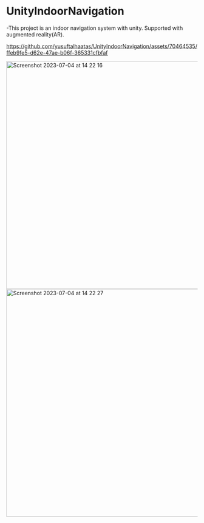 # UnityIndoorNavigation
-This project is an indoor navigation system with unity. Supported with augmented reality(AR).


https://github.com/yusuftalhaatas/UnityIndoorNavigation/assets/70464535/ffeb9fe5-d62e-47ae-b06f-365331cfbfaf

<img width="600" alt="Screenshot 2023-07-04 at 14 22 16" src="https://github.com/yusuftalhaatas/UnityIndoorNavigation/assets/70464535/25c93cd7-8bc9-4370-81e0-e135859a2e9f">
<img width="600" alt="Screenshot 2023-07-04 at 14 22 27" src="https://github.com/yusuftalhaatas/UnityIndoorNavigation/assets/70464535/ed6ed408-ba21-4fcf-be26-7361bb38fafb">
